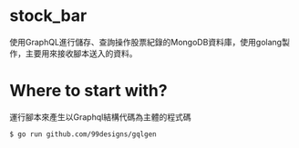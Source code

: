 # stock_bar
使用GraphQL進行儲存、查詢操作股票紀錄的MongoDB資料庫，使用golang製作，主要用來接收腳本送入的資料。

# Where to start with?


運行腳本來產生以Graphql結構代碼為主體的程式碼
```bash
$ go run github.com/99designs/gqlgen
```


